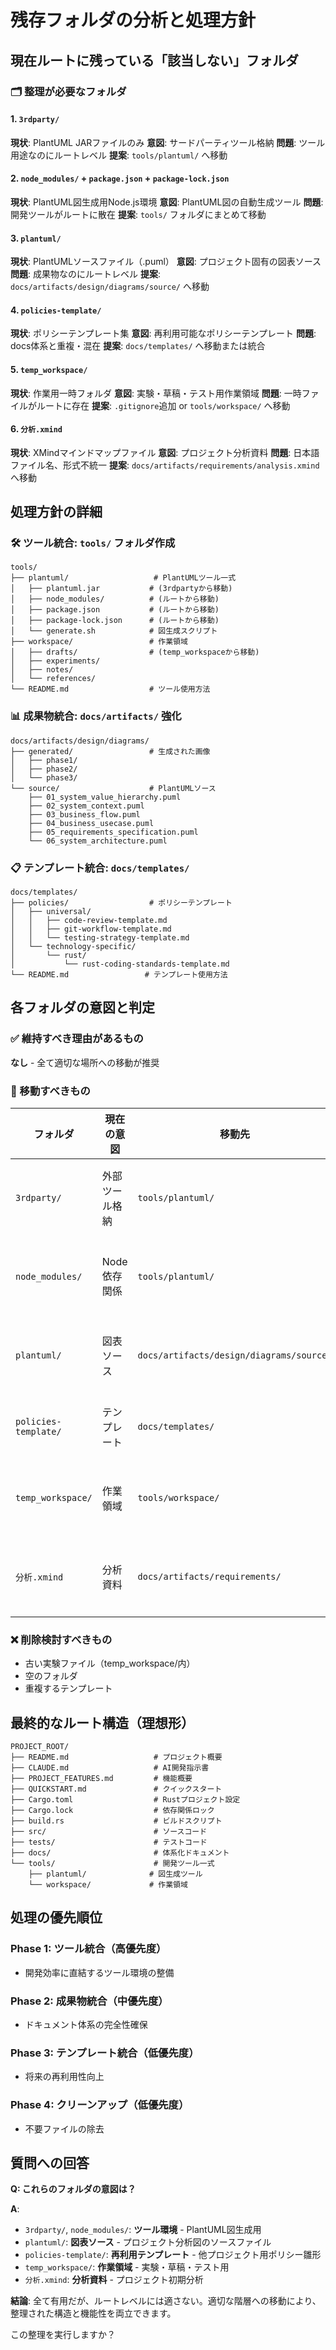 # 残存フォルダの分析と処理方針

## 現在ルートに残っている「該当しない」フォルダ

### 🗂️ 整理が必要なフォルダ

#### 1. `3rdparty/`
**現状**: PlantUML JARファイルのみ
**意図**: サードパーティツール格納
**問題**: ツール用途なのにルートレベル
**提案**: `tools/plantuml/` へ移動

#### 2. `node_modules/` + `package.json` + `package-lock.json`
**現状**: PlantUML図生成用Node.js環境
**意図**: PlantUML図の自動生成ツール
**問題**: 開発ツールがルートに散在
**提案**: `tools/` フォルダにまとめて移動

#### 3. `plantuml/`
**現状**: PlantUMLソースファイル（.puml）
**意図**: プロジェクト固有の図表ソース
**問題**: 成果物なのにルートレベル
**提案**: `docs/artifacts/design/diagrams/source/` へ移動

#### 4. `policies-template/`
**現状**: ポリシーテンプレート集
**意図**: 再利用可能なポリシーテンプレート
**問題**: docs体系と重複・混在
**提案**: `docs/templates/` へ移動または統合

#### 5. `temp_workspace/`
**現状**: 作業用一時フォルダ
**意図**: 実験・草稿・テスト用作業領域
**問題**: 一時ファイルがルートに存在
**提案**: `.gitignore`追加 or `tools/workspace/` へ移動

#### 6. `分析.xmind`
**現状**: XMindマインドマップファイル
**意図**: プロジェクト分析資料
**問題**: 日本語ファイル名、形式不統一
**提案**: `docs/artifacts/requirements/analysis.xmind` へ移動

## 処理方針の詳細

### 🛠️ ツール統合: `tools/` フォルダ作成

```
tools/
├── plantuml/                   # PlantUMLツール一式
│   ├── plantuml.jar           # (3rdpartyから移動)
│   ├── node_modules/          # (ルートから移動)
│   ├── package.json           # (ルートから移動)  
│   ├── package-lock.json      # (ルートから移動)
│   └── generate.sh            # 図生成スクリプト
├── workspace/                 # 作業領域
│   ├── drafts/                # (temp_workspaceから移動)
│   ├── experiments/
│   ├── notes/
│   └── references/
└── README.md                  # ツール使用方法
```

### 📊 成果物統合: `docs/artifacts/` 強化

```
docs/artifacts/design/diagrams/
├── generated/                 # 生成された画像
│   ├── phase1/
│   ├── phase2/
│   └── phase3/
└── source/                    # PlantUMLソース
    ├── 01_system_value_hierarchy.puml
    ├── 02_system_context.puml
    ├── 03_business_flow.puml
    ├── 04_business_usecase.puml
    ├── 05_requirements_specification.puml
    └── 06_system_architecture.puml
```

### 📋 テンプレート統合: `docs/templates/`

```
docs/templates/
├── policies/                  # ポリシーテンプレート
│   ├── universal/
│   │   ├── code-review-template.md
│   │   ├── git-workflow-template.md
│   │   └── testing-strategy-template.md
│   └── technology-specific/
│       └── rust/
│           └── rust-coding-standards-template.md
└── README.md                 # テンプレート使用方法
```

## 各フォルダの意図と判定

### ✅ 維持すべき理由があるもの

**なし** - 全て適切な場所への移動が推奨

### 🔄 移動すべきもの

| フォルダ | 現在の意図 | 移動先 | 理由 |
|----------|------------|--------|------|
| `3rdparty/` | 外部ツール格納 | `tools/plantuml/` | ツール統合 |
| `node_modules/` | Node依存関係 | `tools/plantuml/` | ツール統合 |
| `plantuml/` | 図表ソース | `docs/artifacts/design/diagrams/source/` | 成果物統合 |
| `policies-template/` | テンプレート | `docs/templates/` | 体系統合 |
| `temp_workspace/` | 作業領域 | `tools/workspace/` | ツール統合 |
| `分析.xmind` | 分析資料 | `docs/artifacts/requirements/` | 成果物統合 |

### ❌ 削除検討すべきもの

- 古い実験ファイル（temp_workspace/内）
- 空のフォルダ
- 重複するテンプレート

## 最終的なルート構造（理想形）

```
PROJECT_ROOT/
├── README.md                   # プロジェクト概要
├── CLAUDE.md                   # AI開発指示書  
├── PROJECT_FEATURES.md         # 機能概要
├── QUICKSTART.md               # クイックスタート
├── Cargo.toml                  # Rustプロジェクト設定
├── Cargo.lock                  # 依存関係ロック
├── build.rs                    # ビルドスクリプト
├── src/                        # ソースコード
├── tests/                      # テストコード
├── docs/                       # 体系化ドキュメント
└── tools/                      # 開発ツール一式
    ├── plantuml/              # 図生成ツール
    └── workspace/             # 作業領域
```

## 処理の優先順位

### Phase 1: ツール統合（高優先度）
- 開発効率に直結するツール環境の整備

### Phase 2: 成果物統合（中優先度）  
- ドキュメント体系の完全性確保

### Phase 3: テンプレート統合（低優先度）
- 将来の再利用性向上

### Phase 4: クリーンアップ（低優先度）
- 不要ファイルの除去

## 質問への回答

**Q: これらのフォルダの意図は？**

**A**: 
- `3rdparty/`, `node_modules/`: **ツール環境** - PlantUML図生成用
- `plantuml/`: **図表ソース** - プロジェクト分析図のソースファイル
- `policies-template/`: **再利用テンプレート** - 他プロジェクト用ポリシー雛形
- `temp_workspace/`: **作業領域** - 実験・草稿・テスト用
- `分析.xmind`: **分析資料** - プロジェクト初期分析

**結論**: 全て有用だが、ルートレベルには適さない。適切な階層への移動により、整理された構造と機能性を両立できます。

この整理を実行しますか？